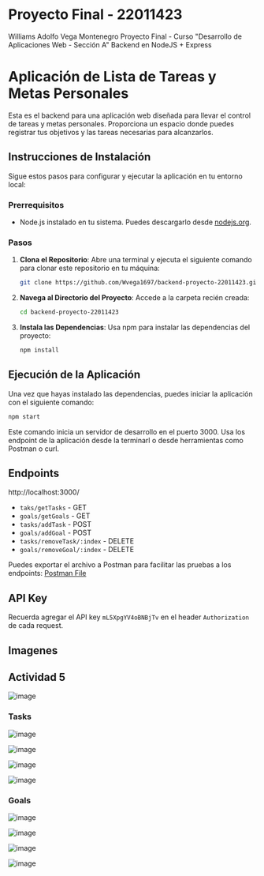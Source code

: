 # Proyecto Final - 22011423
Williams Adolfo Vega Montenegro
Proyecto Final - Curso "Desarrollo de Aplicaciones Web - Sección A"
Backend en NodeJS + Express

# Aplicación de Lista de Tareas y Metas Personales

Esta es el backend para una aplicación web diseñada para llevar el control de tareas y metas personales. Proporciona un espacio donde puedes registrar tus objetivos y las tareas necesarias para alcanzarlos.

## Instrucciones de Instalación

Sigue estos pasos para configurar y ejecutar la aplicación en tu entorno local:

### Prerrequisitos

- Node.js instalado en tu sistema. Puedes descargarlo desde [nodejs.org](https://nodejs.org/).

### Pasos

1. **Clona el Repositorio**: Abre una terminal y ejecuta el siguiente comando para clonar este repositorio en tu máquina:
   ```bash
   git clone https://github.com/Wvega1697/backend-proyecto-22011423.git
   ```

2. **Navega al Directorio del Proyecto**: Accede a la carpeta recién creada:
   ```bash
   cd backend-proyecto-22011423
   ```

3. **Instala las Dependencias**: Usa npm para instalar las dependencias del proyecto:
   ```bash
   npm install
   ```

## Ejecución de la Aplicación

Una vez que hayas instalado las dependencias, puedes iniciar la aplicación con el siguiente comando:

```bash
npm start
```

Este comando inicia un servidor de desarrollo en el puerto 3000. Usa los endpoint de la aplicación desde la terminarl o desde herramientas como Postman o curl.

## Endpoints

http://localhost:3000/

* `taks/getTasks` - GET
* `goals/getGoals` - GET
* `tasks/addTask` - POST
* `goals/addGoal` - POST
* `tasks/removeTask/:index` - DELETE
* `goals/removeGoal/:index` - DELETE

Puedes exportar el archivo a Postman para facilitar las pruebas a los endpoints: [Postman File](https://github.com/Wvega1697/backend-proyecto-22011423/blob/main/BACKEND%20-%2022011423.postman_collection.json)


## API Key

Recuerda agregar el API key `mL5XpgYV4oBNBjTv` en el header `Authorization` de cada request.

## Imagenes
## Actividad 5

![image](https://github.com/Wvega1697/backend-proyecto-22011423/assets/20270532/b63194a7-976e-4a1a-afcc-ebca9e80de27)

### Tasks

![image](https://github.com/Wvega1697/backend-proyecto-22011423/assets/20270532/492d5d57-c062-4a01-be00-534cdce290f7)

![image](https://github.com/Wvega1697/backend-proyecto-22011423/assets/20270532/2dec5073-2394-4d11-9a6e-9a4fdc6fbdc9)

![image](https://github.com/Wvega1697/backend-proyecto-22011423/assets/20270532/effb6625-781e-43f2-98e4-4bad8e622651)

![image](https://github.com/Wvega1697/backend-proyecto-22011423/assets/20270532/5b8a02d5-2bc3-4424-a49c-0fb7b29d3a88)

### Goals

![image](https://github.com/Wvega1697/backend-proyecto-22011423/assets/20270532/202982c5-ce9a-4410-9f77-228e433ea000)

![image](https://github.com/Wvega1697/backend-proyecto-22011423/assets/20270532/a7f72b73-0d8c-4ea2-af7d-dd3f056ac74f)

![image](https://github.com/Wvega1697/backend-proyecto-22011423/assets/20270532/e5e32065-241d-409f-871a-66376aa91e97)

![image](https://github.com/Wvega1697/backend-proyecto-22011423/assets/20270532/20de281b-5416-47b6-b2f8-892483bd5cd7)
